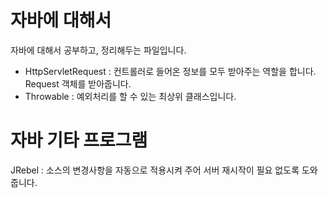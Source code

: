 # 자바에 대해서

자바에 대해서 공부하고, 정리해두는 파일입니다.

- HttpServletRequest : 컨트롤러로 들어온 정보를 모두 받아주는 역할을 합니다. Request 객체를 받아줍니다.
- Throwable : 예외처리를 할 수 있는 최상위 클래스입니다.


# 자바 기타 프로그램

JRebel : 소스의 변경사항을 자동으로 적용시켜 주어 서버 재시작이 필요 없도록 도와줍니다.
